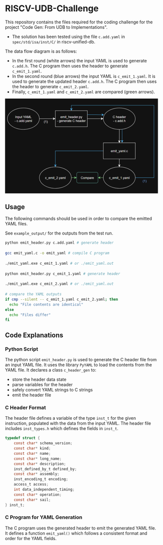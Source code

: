 # RISCV-UDB-Challenge

This repository contains the files required for the coding challenge for the project "Code Gen: From UDB to Implementations". 
- The solution has been tested using the file `c.add.yaml` in `spec/std/isa/inst/C/` in riscv-unified-db.

The data flow diagram is as follows:

- In the first round (white arrows) the input YAML is used to generate `c.add.h`. The C program then uses the header to generate `c_emit_1.yaml`.
- In the second round (blue arrows) the input YAML is `c_emit_1.yaml`. It is used to generate the updated  header `c.add.h`. The C program then uses the header to generate `c_emit_2.yaml`.
- Finally, `c_emit_1.yaml` and `c_emit_2.yaml` are compared (green arrows).

![Data flow](./data-flow.png)

## Usage

The following commands should be used in order to compare the emitted YAML files.

See `example_output/` for the outputs from the test run.

```sh
python emit_header.py c.add.yaml # generate header

gcc emit_yaml.c -o emit_yaml # compile C program

./emit_yaml.exe c_emit_1.yaml # or ./emit_yaml.out

python emit_header.py c_emit_1.yaml # generate header

./emit_yaml.exe c_emit_2.yaml # or ./emit_yaml.out

# compare the YAML outputs
if cmp --silent -- c_emit_1.yaml c_emit_2.yaml; then
  echo "File contents are identical"
else
  echo "Files differ"
fi
```

## Code Explanations

### Python Script

The python script `emit_header.py` is used to generate the C header file from an input YAML file. It uses the library `PyYAML` to load the contents from the YAML file. It declares a class `c_header_gen` to:
- store the header data state
- parse variables for the header
- safely convert YAML strings to C strings
- emit the header file

### C Header Format

The header file defines a variable of the type `inst_t` for the given instruction, populated with the data from the input YAML. The header file includes `inst_types.h` which defines the fields in `inst_t`.

```c
typedef struct {
    const char* schema_version;
    const char* kind;
    const char* name;
    const char* long_name;
    const char* description;
    inst_defined_by_t defined_by;
    const char* assembly;
    inst_encoding_t encoding;
    access_t access;
    int data_independent_timing;
    const char* operation;
    const char* sail;
} inst_t;
```

### C Program for YAML Generation

The C program uses the generated header to emit the generated YAML file. It defines a function `emit_yaml()` which follows a consistent format and order for the YAML fields.